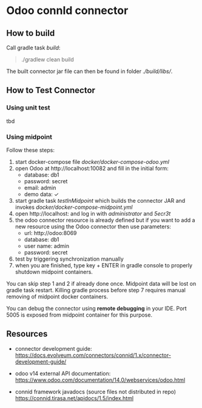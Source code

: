 # Odoo connId connector

## How to build

Call gradle task *build*:

> ./gradlew clean build

The built connector jar file can then be found in folder *./build/libs/*.

## How to Test Connector

### Using unit test

tbd

### Using midpoint

Follow these steps:

1. start docker-compose file *docker/docker-compose-odoo.yml*
2. open Odoo at http://localhost:10082 and fill in the initial form:
    - database: db1
    - password: secret
    - email: admin
    - demo data: ✓
3. start gradle task *testInMidpoint* which builds the connector JAR and invokes *docker/docker-compose-midpoint.yml*
4. open http://localhost: and log in with *administrator* and *5ecr3t*
5. the odoo connector resource is already defined but if you want to add a new resource using the Odoo connector then use parameters:
    - url: http://odoo:8069
    - database: db1
    - user name: admin
    - password: secret
6. test by triggering synchronization manually
7. when you are finished, type key + ENTER in gradle console to properly shutdown midpoint containers.

You can skip step 1 and 2 if already done once. Midpoint data will be lost on gradle task restart. Killing gradle process before step 7
requires manual removing of midpoint docker containers.

You can debug the connector using **remote debugging** in your IDE. Port 5005 is exposed from midpoint container for this purpose.

## Resources

- connector development guide:
  https://docs.evolveum.com/connectors/connid/1.x/connector-development-guide/

- odoo v14 external API documentation:
  https://www.odoo.com/documentation/14.0/webservices/odoo.html

- connid framework javadocs (source files not distributed in repo)
  https://connid.tirasa.net/apidocs/1.5/index.html